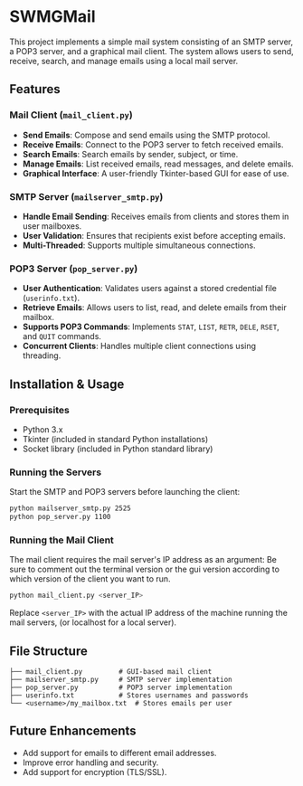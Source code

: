 # SWMGMail

This project implements a simple mail system consisting of an SMTP server, a POP3 server, and a graphical mail client. The system allows users to send, receive, search, and manage emails using a local mail server.

## Features

### Mail Client (`mail_client.py`)

- **Send Emails**: Compose and send emails using the SMTP protocol.
- **Receive Emails**: Connect to the POP3 server to fetch received emails.
- **Search Emails**: Search emails by sender, subject, or time.
- **Manage Emails**: List received emails, read messages, and delete emails.
- **Graphical Interface**: A user-friendly Tkinter-based GUI for ease of use.

### SMTP Server (`mailserver_smtp.py`)

- **Handle Email Sending**: Receives emails from clients and stores them in user mailboxes.
- **User Validation**: Ensures that recipients exist before accepting emails.
- **Multi-Threaded**: Supports multiple simultaneous connections.

### POP3 Server (`pop_server.py`)

- **User Authentication**: Validates users against a stored credential file (`userinfo.txt`).
- **Retrieve Emails**: Allows users to list, read, and delete emails from their mailbox.
- **Supports POP3 Commands**: Implements `STAT`, `LIST`, `RETR`, `DELE`, `RSET`, and `QUIT` commands.
- **Concurrent Clients**: Handles multiple client connections using threading.

## Installation & Usage

### Prerequisites

- Python 3.x
- Tkinter (included in standard Python installations)
- Socket library (included in Python standard library)

### Running the Servers

Start the SMTP and POP3 servers before launching the client:

```bash
python mailserver_smtp.py 2525
python pop_server.py 1100
```

### Running the Mail Client

The mail client requires the mail server's IP address as an argument:
Be sure to comment out the terminal version or the gui version according
to which version of the client you want to run.

```bash
python mail_client.py <server_IP>
```

Replace `<server_IP>` with the actual IP address of the machine running the mail servers, (or localhost for a local server).

## File Structure

```
├── mail_client.py         # GUI-based mail client
├── mailserver_smtp.py     # SMTP server implementation
├── pop_server.py          # POP3 server implementation
├── userinfo.txt           # Stores usernames and passwords
└── <username>/my_mailbox.txt  # Stores emails per user
```

## Future Enhancements

- Add support for emails to different email addresses.
- Improve error handling and security.
- Add support for encryption (TLS/SSL).
